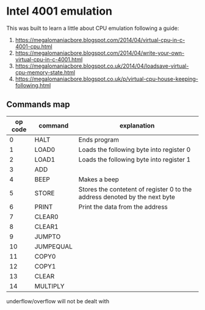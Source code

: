 # Intel 4001 emulation

This was built to learn a little about CPU emulation following a guide:

1. https://megalomaniacbore.blogspot.com/2014/04/virtual-cpu-in-c-4001-cpu.html
2. https://megalomaniacbore.blogspot.com/2014/04/write-your-own-virtual-cpu-in-c-4001.html
3. https://megalomaniacbore.blogspot.co.uk/2014/04/loadsave-virtual-cpu-memory-state.html
4. https://megalomaniacbore.blogspot.co.uk/p/virtual-cpu-house-keeping-following.html

## Commands map

| op code | command   | explanation                                                                |
|---------|-----------|----------------------------------------------------------------------------|
| 0       | HALT      | Ends program                                                               |
| 1       | LOAD0     | Loads the following byte into register 0                                   |
| 2       | LOAD1     | Loads the following byte into register 1                                   |
| 3       | ADD       |                                                                            |
| 4       | BEEP      | Makes a beep                                                               |
| 5       | STORE     | Stores the contetent of register 0 to the address denoted by the next byte |
| 6       | PRINT     | Print the data from the address                                            |
| 7       | CLEAR0    |                                                                            |
| 8       | CLEAR1    |                                                                            |
| 9       | JUMPTO    |                                                                            |
| 10      | JUMPEQUAL |                                                                            |
| 11      | COPY0     |                                                                            |
| 12      | COPY1     |                                                                            |
| 13      | CLEAR     |                                                                            |
| 14      | MULTIPLY  |                                                                            |

underflow/overflow will not be dealt with
